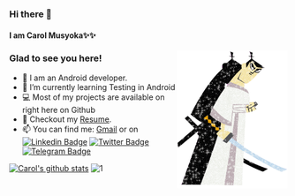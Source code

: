 ### Hi there 👋

#### I am Carol Musyoka✨✨ 

<img align="right" height="250" width="200" alt="" src="https://github.com/carolinemusyoka/carolinemusyoka/blob/master/samjack.gif" />

### Glad to see you here!

- 🔭 I am an Android developer.
- 🌱 I’m currently learning Testing in Android
- 💻 Most of my projects are available on right here on Github
- 📝 Checkout my [Resume](https://drive.google.com/file/d/1mSeekpTGI816AAKCcBMmgtDCY71U0rbo/view?usp=sharing).
- 📫 You can find me:
[Gmail](mailto:carolmusyoka127@gmail.com) or on [![Linkedin Badge](https://img.shields.io/badge/-LinkedIn-0e76a8?style=flat-square&logo=Linkedin&logoColor=white)](https://linkedin.com/in/carol-musyoka)
[![Twitter Badge](https://img.shields.io/badge/-Twitter-00acee?style=flat-square&logo=Twitter&logoColor=white)](https://twitter.com/carolmusyoka_)
[![Telegram Badge](https://img.shields.io/badge/-Telegram-0088cc?style=flat-square&logo=Telegram&logoColor=white)](https://t.me/carolmusyoka)

[![Carol's github stats](https://github-readme-stats.vercel.app/api?username=carolinemusyoka&theme=blue-dark)](https://github.com/carolinemusyoka/github-readme-stats) ![1](https://github-readme-stats.vercel.app/api/top-langs/?username=carolinemusyoka&theme=blue-dark)

